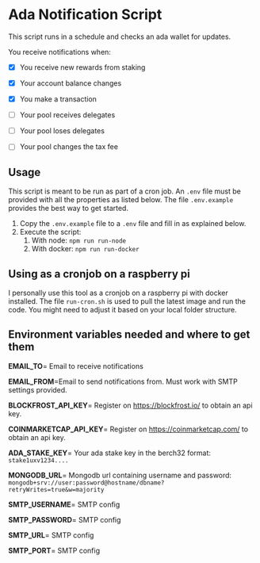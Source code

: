 # Ada Notification Script

This script runs in a schedule and checks an ada wallet for updates.

You receive notifications when:
 
* [x] You receive new rewards from staking
* [x] Your account balance changes
* [x] You make a transaction 
* [ ] Your pool receives delegates
* [ ] Your pool loses delegates
* [ ] Your pool changes the tax fee


## Usage

This script is meant to be run as part of a cron job. An `.env` file must be provided with all the properties as listed below. The file `.env.example` provides the best way to get started.


1. Copy the `.env.example` file to a `.env` file and fill in as explained below.
2. Execute the script:
   1. With node: `npm run run-node` 
   2. With docker: `npm run run-docker`

## Using as a cronjob on a raspberry pi

I personally use this tool as a cronjob on a raspberry pi with docker installed. 
The file `run-cron.sh` is used to pull the latest image and run the code. 
You might need to adjust it based on your local folder structure. 

## Environment variables needed and where to get them

**EMAIL_TO**= Email to receive notifications

**EMAIL_FROM**=Email to send notifications from. Must work with SMTP settings provided.

**BLOCKFROST_API_KEY**= Register on https://blockfrost.io/ to obtain an api key.

**COINMARKETCAP_API_KEY**= Register on https://coinmarketcap.com/ to obtain an api key.

**ADA_STAKE_KEY**= Your ada stake key in the berch32 format: `stake1uxv1234....`

**MONGODB_URL**= Mongodb url containing username and password: `mongodb+srv://user:password@hostname/dbname?retryWrites=true&w=majority`

**SMTP_USERNAME**= SMTP config

**SMTP_PASSWORD**= SMTP config

**SMTP_URL**= SMTP config

**SMTP_PORT**= SMTP config